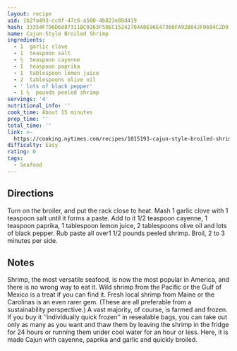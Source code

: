 ```yaml
---
layout: recipe
uid: 1b2fa493-cc8f-47c8-a500-4b823e88d419
hash: 33354F796D6887311BC9263F50EC15242704A0E96E47360FA92B042F0684C2D9
name: Cajun-Style Broiled Shrimp
ingredients:
  - 1  garlic clove
  - 1  teaspoon salt
  - ½  teaspoon cayenne
  - 1  teaspoon paprika
  - 1  tablespoon lemon juice
  - 2  tablespoons olive oil
  - ' lots of black pepper'
  - 1 ½  pounds peeled shrimp
servings: '4'
nutritional_info: ''
cook_time: About 15 minutes
prep_time: ''
total_time: ''
link: >-
  https://cooking.nytimes.com/recipes/1015193-cajun-style-broiled-shrimp?em_pos=medium&emc=edit_ck_20180331&nl=cooking&nl_art=4&nlid=69407429emc%3Dedit_ck_20180331&ref=headline&te=1
difficulty: Easy
rating: 0
tags:
  - Seafood
---
```


## Directions

Turn on the broiler, and put the rack close to heat.
Mash 1 garlic clove with 1 teaspoon salt until it forms a paste.
Add to it 1/2 teaspoon cayenne, 1 teaspoon paprika, 1 tablespoon lemon juice, 2 tablespoons olive oil and lots of black pepper.
Rub paste all over1 1/2 pounds peeled shrimp.
Broil, 2 to 3 minutes per side.
## Notes

Shrimp, the most versatile seafood, is now the most popular in America, and there is no wrong way to eat it. Wild shrimp from the Pacific or the Gulf of Mexico is a treat if you can find it. Fresh local shrimp from Maine or the Carolinas is an even rarer gem. (These are all preferable from a sustainability perspective.) A vast majority, of course, is farmed and frozen. If you buy it ‘‘individually quick frozen’’ in resealable bags, you can take out only as many as you want and thaw them by leaving the shrimp in the fridge for 24 hours or running them under cool water for an hour or less. Here, it is made Cajun with cayenne, paprika and garlic and quickly broiled.
